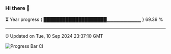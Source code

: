 ### Hi there 👋

⏳ Year progress { ████████████████████▁▁▁▁▁▁▁▁▁▁ } 69.39 %

---

⏰ Updated on Tue, 10 Sep 2024 23:37:10 GMT

![Progress Bar CI](https://github.com/IshwaranRudhara/GIT-ACTION/workflows/Progress%20Bar%20CI/badge.svg)
